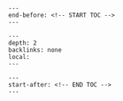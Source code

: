 ```{include} ../../README.md
---
end-before: <!-- START TOC -->
---
```

<!-- TOC Formatted for sphinx -->

```{contents} Table of Contents
---
depth: 2
backlinks: none
local:
---
```

```{include} ../../README.md
---
start-after: <!-- END TOC -->
---
```
